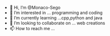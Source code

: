 - 👋 Hi, I’m @Monaco-Sego
- 👀 I’m interested in ... programming and coding
- 🌱 I’m currently learning ...cpp,python and java
- 💞️ I’m looking to collaborate on ... web creations
- 📫 How to reach me ...

<!---
Monaco-Sego/Monaco-Sego is a ✨ special ✨ repository because its `README.md` (this file) appears on your GitHub profile.
You can click the Preview link to take a look at your changes.
--->

